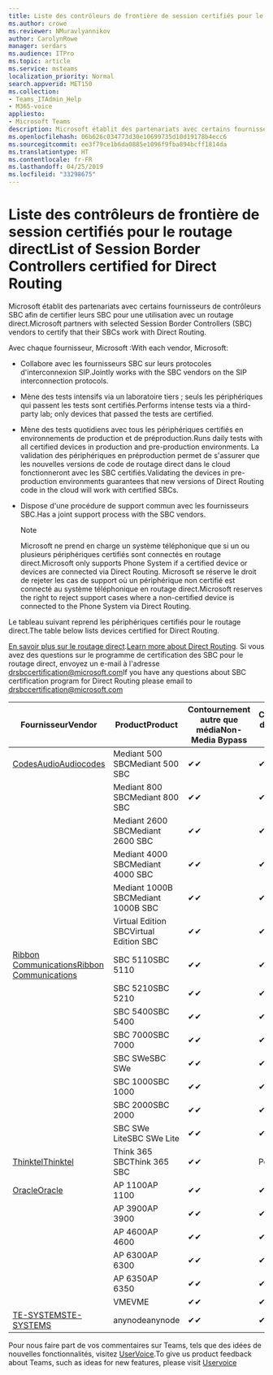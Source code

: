 ```yaml
---
title: Liste des contrôleurs de frontière de session certifiés pour le routage direct
ms.author: crowe
ms.reviewer: NMuravlyannikov
author: CarolynRowe
manager: serdars
ms.audience: ITPro
ms.topic: article
ms.service: msteams
localization_priority: Normal
search.appverid: MET150
ms.collection:
- Teams_ITAdmin_Help
- M365-voice
appliesto:
- Microsoft Teams
description: Microsoft établit des partenariats avec certains fournisseurs de contrôleurs SBC afin de certifier que leurs produits fonctionnent avec un routage direct.
ms.openlocfilehash: 06b626c034773d30e10699735d10d19178b4ecc6
ms.sourcegitcommit: ee3f79ce1b6da0885e1096f9fba894bcff1814da
ms.translationtype: HT
ms.contentlocale: fr-FR
ms.lasthandoff: 04/25/2019
ms.locfileid: "33298675"
---
```

# <a name="list-of-session-border-controllers-certified-for-direct-routing"></a><span data-ttu-id="80c54-103">Liste des contrôleurs de frontière de session certifiés pour le routage direct</span><span class="sxs-lookup"><span data-stu-id="80c54-103">List of Session Border Controllers certified for Direct Routing</span></span>

<span data-ttu-id="80c54-104">Microsoft établit des partenariats avec certains fournisseurs de contrôleurs SBC afin de certifier leurs SBC pour une utilisation avec un routage direct.</span><span class="sxs-lookup"><span data-stu-id="80c54-104">Microsoft partners with selected Session Border Controllers (SBC) vendors to certify that their SBCs work with Direct Routing.</span></span> 

<span data-ttu-id="80c54-105">Avec chaque fournisseur, Microsoft :</span><span class="sxs-lookup"><span data-stu-id="80c54-105">With each vendor, Microsoft:</span></span> 

- <span data-ttu-id="80c54-106">Collabore avec les fournisseurs SBC sur leurs protocoles d'interconnexion SIP.</span><span class="sxs-lookup"><span data-stu-id="80c54-106">Jointly works with the SBC vendors on the SIP interconnection protocols.</span></span>
- <span data-ttu-id="80c54-107">Mène des tests intensifs via un laboratoire tiers ; seuls les périphériques qui passent les tests sont certifiés.</span><span class="sxs-lookup"><span data-stu-id="80c54-107">Performs intense tests via a third-party lab; only devices that passed the tests are certified.</span></span> 
- <span data-ttu-id="80c54-108">Mène des tests quotidiens avec tous les périphériques certifiés en environnements de production et de préproduction.</span><span class="sxs-lookup"><span data-stu-id="80c54-108">Runs daily tests with all certified devices in production and pre-production environments.</span></span> <span data-ttu-id="80c54-109">La validation des périphériques en préproduction permet de s'assurer que les nouvelles versions de code de routage direct dans le cloud fonctionneront avec les SBC certifiés.</span><span class="sxs-lookup"><span data-stu-id="80c54-109">Validating the devices in pre-production environments guarantees that new versions of Direct Routing code in the cloud will work with certified SBCs.</span></span> 
- <span data-ttu-id="80c54-110">Dispose d'une procédure de support commun avec les fournisseurs SBC.</span><span class="sxs-lookup"><span data-stu-id="80c54-110">Has a joint support process with the SBC vendors.</span></span>


  > [!NOTE]
  > <span data-ttu-id="80c54-111">Microsoft ne prend en charge un système téléphonique que si un ou plusieurs périphériques certifiés sont connectés en routage direct.</span><span class="sxs-lookup"><span data-stu-id="80c54-111">Microsoft only supports Phone System if a certified device or devices are connected via Direct Routing.</span></span> <span data-ttu-id="80c54-112">Microsoft se réserve le droit de rejeter les cas de support où un périphérique non certifié est connecté au système téléphonique en routage direct.</span><span class="sxs-lookup"><span data-stu-id="80c54-112">Microsoft reserves the right to reject support cases where a non-certified device is connected to the Phone System via Direct Routing.</span></span> 

<span data-ttu-id="80c54-113">Le tableau suivant reprend les périphériques certifiés pour le routage direct.</span><span class="sxs-lookup"><span data-stu-id="80c54-113">The table below lists devices certified for Direct Routing.</span></span> 

<span data-ttu-id="80c54-114">[En savoir plus sur le routage direct](https://aka.ms/dr).</span><span class="sxs-lookup"><span data-stu-id="80c54-114">[Learn more about Direct Routing](https://aka.ms/dr).</span></span> <span data-ttu-id="80c54-115">Si vous avez des questions sur le programme de certification des SBC pour le routage direct, envoyez un e-mail à l'adresse drsbccertification@microsoft.com</span><span class="sxs-lookup"><span data-stu-id="80c54-115">If you have any questions about SBC certification program for Direct Routing please email to drsbccertification@microsoft.com</span></span>


|                                                       <span data-ttu-id="80c54-116">Fournisseur</span><span class="sxs-lookup"><span data-stu-id="80c54-116">Vendor</span></span>                                                        |       <span data-ttu-id="80c54-117">Product</span><span class="sxs-lookup"><span data-stu-id="80c54-117">Product</span></span>       | <span data-ttu-id="80c54-118">Contournement autre que média</span><span class="sxs-lookup"><span data-stu-id="80c54-118">Non-Media Bypass</span></span> | <span data-ttu-id="80c54-119">Contournement de média</span><span class="sxs-lookup"><span data-stu-id="80c54-119">Media Bypass</span></span> | <span data-ttu-id="80c54-120">Version du logiciel</span><span class="sxs-lookup"><span data-stu-id="80c54-120">Software Version</span></span> |
|---------------------------------------------------------------------------------------------------------------------|---------------------|------------------|--------------|------------------|
| [<span data-ttu-id="80c54-121">CodesAudio</span><span class="sxs-lookup"><span data-stu-id="80c54-121">Audiocodes</span></span>](https://www.audiocodes.com/solutions-products/products/products-for-microsoft-365/direct-routing-for-microsoft-teams) |   <span data-ttu-id="80c54-122">Mediant 500 SBC</span><span class="sxs-lookup"><span data-stu-id="80c54-122">Mediant 500 SBC</span></span>   |     <span data-ttu-id="80c54-123">&#10004;</span><span class="sxs-lookup"><span data-stu-id="80c54-123">&#10004;</span></span>     |   <span data-ttu-id="80c54-124">&#10004;</span><span class="sxs-lookup"><span data-stu-id="80c54-124">&#10004;</span></span>    |  <span data-ttu-id="80c54-125">7.20A.250.003</span><span class="sxs-lookup"><span data-stu-id="80c54-125">7.20A.250.003</span></span>   |
|                                                                                                                     |   <span data-ttu-id="80c54-126">Mediant 800 SBC</span><span class="sxs-lookup"><span data-stu-id="80c54-126">Mediant 800 SBC</span></span>   |     <span data-ttu-id="80c54-127">&#10004;</span><span class="sxs-lookup"><span data-stu-id="80c54-127">&#10004;</span></span>     |   <span data-ttu-id="80c54-128">&#10004;</span><span class="sxs-lookup"><span data-stu-id="80c54-128">&#10004;</span></span>     |  <span data-ttu-id="80c54-129">7.20A.250.003</span><span class="sxs-lookup"><span data-stu-id="80c54-129">7.20A.250.003</span></span>   |
|                                                                                                                     |  <span data-ttu-id="80c54-130">Mediant 2600 SBC</span><span class="sxs-lookup"><span data-stu-id="80c54-130">Mediant 2600 SBC</span></span>   |     <span data-ttu-id="80c54-131">&#10004;</span><span class="sxs-lookup"><span data-stu-id="80c54-131">&#10004;</span></span>     |   <span data-ttu-id="80c54-132">&#10004;</span><span class="sxs-lookup"><span data-stu-id="80c54-132">&#10004;</span></span>    |  <span data-ttu-id="80c54-133">7.20A.250.003</span><span class="sxs-lookup"><span data-stu-id="80c54-133">7.20A.250.003</span></span>   |
|                                                                                                                     |  <span data-ttu-id="80c54-134">Mediant 4000 SBC</span><span class="sxs-lookup"><span data-stu-id="80c54-134">Mediant 4000 SBC</span></span>   |     <span data-ttu-id="80c54-135">&#10004;</span><span class="sxs-lookup"><span data-stu-id="80c54-135">&#10004;</span></span>     |   <span data-ttu-id="80c54-136">&#10004;</span><span class="sxs-lookup"><span data-stu-id="80c54-136">&#10004;</span></span>     |  <span data-ttu-id="80c54-137">7.20A.250.003</span><span class="sxs-lookup"><span data-stu-id="80c54-137">7.20A.250.003</span></span>   |
|                                                                                                                     | <span data-ttu-id="80c54-138">Mediant 1000B SBC</span><span class="sxs-lookup"><span data-stu-id="80c54-138">Mediant 1000B  SBC</span></span>  |     <span data-ttu-id="80c54-139">&#10004;</span><span class="sxs-lookup"><span data-stu-id="80c54-139">&#10004;</span></span>     |   <span data-ttu-id="80c54-140">&#10004;</span><span class="sxs-lookup"><span data-stu-id="80c54-140">&#10004;</span></span>     |  <span data-ttu-id="80c54-141">7.20A.250.003</span><span class="sxs-lookup"><span data-stu-id="80c54-141">7.20A.250.003</span></span>   |
|                                                                                                                     | <span data-ttu-id="80c54-142">Virtual Edition SBC</span><span class="sxs-lookup"><span data-stu-id="80c54-142">Virtual Edition SBC</span></span> |     <span data-ttu-id="80c54-143">&#10004;</span><span class="sxs-lookup"><span data-stu-id="80c54-143">&#10004;</span></span>     |   <span data-ttu-id="80c54-144">&#10004;</span><span class="sxs-lookup"><span data-stu-id="80c54-144">&#10004;</span></span>     |  <span data-ttu-id="80c54-145">7.20A.250.003</span><span class="sxs-lookup"><span data-stu-id="80c54-145">7.20A.250.003</span></span>  |
|  [<span data-ttu-id="80c54-146">Ribbon Communications</span><span class="sxs-lookup"><span data-stu-id="80c54-146">Ribbon Communications</span></span>](https://ribboncommunications.com/solutions/enterprise-solutions/microsoft-skype-business)  |      <span data-ttu-id="80c54-147">SBC 5110</span><span class="sxs-lookup"><span data-stu-id="80c54-147">SBC 5110</span></span>       |     <span data-ttu-id="80c54-148">&#10004;</span><span class="sxs-lookup"><span data-stu-id="80c54-148">&#10004;</span></span>     |   <span data-ttu-id="80c54-149">&#10004;</span><span class="sxs-lookup"><span data-stu-id="80c54-149">&#10004;</span></span>    |       <span data-ttu-id="80c54-150">V6.2</span><span class="sxs-lookup"><span data-stu-id="80c54-150">V6.2</span></span>       |
|                                                                                                                     |      <span data-ttu-id="80c54-151">SBC 5210</span><span class="sxs-lookup"><span data-stu-id="80c54-151">SBC 5210</span></span>       |     <span data-ttu-id="80c54-152">&#10004;</span><span class="sxs-lookup"><span data-stu-id="80c54-152">&#10004;</span></span>     |  <span data-ttu-id="80c54-153">&#10004;</span><span class="sxs-lookup"><span data-stu-id="80c54-153">&#10004;</span></span>    |       <span data-ttu-id="80c54-154">V6.2</span><span class="sxs-lookup"><span data-stu-id="80c54-154">V6.2</span></span>       |
|                                                                                                                     |      <span data-ttu-id="80c54-155">SBC 5400</span><span class="sxs-lookup"><span data-stu-id="80c54-155">SBC 5400</span></span>       |     <span data-ttu-id="80c54-156">&#10004;</span><span class="sxs-lookup"><span data-stu-id="80c54-156">&#10004;</span></span>     |   <span data-ttu-id="80c54-157">&#10004;</span><span class="sxs-lookup"><span data-stu-id="80c54-157">&#10004;</span></span>   |       <span data-ttu-id="80c54-158">V6.2</span><span class="sxs-lookup"><span data-stu-id="80c54-158">V6.2</span></span>       |
|                                                                                                                     |      <span data-ttu-id="80c54-159">SBC 7000</span><span class="sxs-lookup"><span data-stu-id="80c54-159">SBC 7000</span></span>       |     <span data-ttu-id="80c54-160">&#10004;</span><span class="sxs-lookup"><span data-stu-id="80c54-160">&#10004;</span></span>     |   <span data-ttu-id="80c54-161">&#10004;</span><span class="sxs-lookup"><span data-stu-id="80c54-161">&#10004;</span></span>    |       <span data-ttu-id="80c54-162">V6.2</span><span class="sxs-lookup"><span data-stu-id="80c54-162">V6.2</span></span>       |
|                                                                                                                     |       <span data-ttu-id="80c54-163">SBC SWe</span><span class="sxs-lookup"><span data-stu-id="80c54-163">SBC SWe</span></span>       |     <span data-ttu-id="80c54-164">&#10004;</span><span class="sxs-lookup"><span data-stu-id="80c54-164">&#10004;</span></span>     |   <span data-ttu-id="80c54-165">&#10004;</span><span class="sxs-lookup"><span data-stu-id="80c54-165">&#10004;</span></span>   |       <span data-ttu-id="80c54-166">V6.2</span><span class="sxs-lookup"><span data-stu-id="80c54-166">V6.2</span></span>       |
|                                                                                                                     |      <span data-ttu-id="80c54-167">SBC 1000</span><span class="sxs-lookup"><span data-stu-id="80c54-167">SBC 1000</span></span>       |     <span data-ttu-id="80c54-168">&#10004;</span><span class="sxs-lookup"><span data-stu-id="80c54-168">&#10004;</span></span>     |   <span data-ttu-id="80c54-169">&#10004;</span><span class="sxs-lookup"><span data-stu-id="80c54-169">&#10004;</span></span>    |      <span data-ttu-id="80c54-170">v8.0.1</span><span class="sxs-lookup"><span data-stu-id="80c54-170">v8.0.1</span></span>     |
|                                                                                                                     |      <span data-ttu-id="80c54-171">SBC 2000</span><span class="sxs-lookup"><span data-stu-id="80c54-171">SBC 2000</span></span>       |     <span data-ttu-id="80c54-172">&#10004;</span><span class="sxs-lookup"><span data-stu-id="80c54-172">&#10004;</span></span>     |   <span data-ttu-id="80c54-173">&#10004;</span><span class="sxs-lookup"><span data-stu-id="80c54-173">&#10004;</span></span>   |     <span data-ttu-id="80c54-174">v8.0.1</span><span class="sxs-lookup"><span data-stu-id="80c54-174">v8.0.1</span></span>     |
|                                                                                                                     |    <span data-ttu-id="80c54-175">SBC SWe Lite</span><span class="sxs-lookup"><span data-stu-id="80c54-175">SBC SWe Lite</span></span>     |     <span data-ttu-id="80c54-176">&#10004;</span><span class="sxs-lookup"><span data-stu-id="80c54-176">&#10004;</span></span>     |  <span data-ttu-id="80c54-177">&#10004;</span><span class="sxs-lookup"><span data-stu-id="80c54-177">&#10004;</span></span>    |      <span data-ttu-id="80c54-178">v8.0.1</span><span class="sxs-lookup"><span data-stu-id="80c54-178">v8.0.1</span></span>    |
|                     [<span data-ttu-id="80c54-179">Thinktel</span><span class="sxs-lookup"><span data-stu-id="80c54-179">Thinktel</span></span>](https://www.thinktel.ca/services/think-365/think-365-overview/)                      |    <span data-ttu-id="80c54-180">Think 365 SBC</span><span class="sxs-lookup"><span data-stu-id="80c54-180">Think 365 SBC</span></span>    |     <span data-ttu-id="80c54-181">&#10004;</span><span class="sxs-lookup"><span data-stu-id="80c54-181">&#10004;</span></span>     |   <span data-ttu-id="80c54-182">Pending</span><span class="sxs-lookup"><span data-stu-id="80c54-182">Pending</span></span>    |       <span data-ttu-id="80c54-183">V1.4</span><span class="sxs-lookup"><span data-stu-id="80c54-183">V1.4</span></span>       |
|                     [<span data-ttu-id="80c54-184">Oracle</span><span class="sxs-lookup"><span data-stu-id="80c54-184">Oracle</span></span>](https://www.oracle.com/industries/communications/enterprise-session-border-controller/microsoft.html)                      |    <span data-ttu-id="80c54-185">AP 1100</span><span class="sxs-lookup"><span data-stu-id="80c54-185">AP 1100</span></span>      |    <span data-ttu-id="80c54-186">&#10004;</span><span class="sxs-lookup"><span data-stu-id="80c54-186">&#10004;</span></span>     |    <span data-ttu-id="80c54-187">&#10004;</span><span class="sxs-lookup"><span data-stu-id="80c54-187">&#10004;</span></span>    |   <span data-ttu-id="80c54-188">8.3.0.0.1</span><span class="sxs-lookup"><span data-stu-id="80c54-188">8.3.0.0.1</span></span> |
|                                                                                                                    |    <span data-ttu-id="80c54-189">AP 3900</span><span class="sxs-lookup"><span data-stu-id="80c54-189">AP 3900</span></span>           |    <span data-ttu-id="80c54-190">&#10004;</span><span class="sxs-lookup"><span data-stu-id="80c54-190">&#10004;</span></span>     |    <span data-ttu-id="80c54-191">&#10004;</span><span class="sxs-lookup"><span data-stu-id="80c54-191">&#10004;</span></span>   |   <span data-ttu-id="80c54-192">8.3.0.0.1</span><span class="sxs-lookup"><span data-stu-id="80c54-192">8.3.0.0.1</span></span>  | 
|                                                                                                                    |      <span data-ttu-id="80c54-193">AP 4600</span><span class="sxs-lookup"><span data-stu-id="80c54-193">AP 4600</span></span>         |    <span data-ttu-id="80c54-194">&#10004;</span><span class="sxs-lookup"><span data-stu-id="80c54-194">&#10004;</span></span>   |    <span data-ttu-id="80c54-195">&#10004;</span><span class="sxs-lookup"><span data-stu-id="80c54-195">&#10004;</span></span>     |     <span data-ttu-id="80c54-196">8.3.0.0.1</span><span class="sxs-lookup"><span data-stu-id="80c54-196">8.3.0.0.1</span></span>  |
|                                                                                                                    |      <span data-ttu-id="80c54-197">AP 6300</span><span class="sxs-lookup"><span data-stu-id="80c54-197">AP 6300</span></span>         |    <span data-ttu-id="80c54-198">&#10004;</span><span class="sxs-lookup"><span data-stu-id="80c54-198">&#10004;</span></span>   |    <span data-ttu-id="80c54-199">&#10004;</span><span class="sxs-lookup"><span data-stu-id="80c54-199">&#10004;</span></span>     |     <span data-ttu-id="80c54-200">8.3.0.0.1</span><span class="sxs-lookup"><span data-stu-id="80c54-200">8.3.0.0.1</span></span>  |
|                                                                                                                   |      <span data-ttu-id="80c54-201">AP 6350</span><span class="sxs-lookup"><span data-stu-id="80c54-201">AP 6350</span></span>           |    <span data-ttu-id="80c54-202">&#10004;</span><span class="sxs-lookup"><span data-stu-id="80c54-202">&#10004;</span></span>   |    <span data-ttu-id="80c54-203">&#10004;</span><span class="sxs-lookup"><span data-stu-id="80c54-203">&#10004;</span></span>    |     <span data-ttu-id="80c54-204">8.3.0.0.1</span><span class="sxs-lookup"><span data-stu-id="80c54-204">8.3.0.0.1</span></span>  |                                             
|                                                                                                                    |      <span data-ttu-id="80c54-205">VME</span><span class="sxs-lookup"><span data-stu-id="80c54-205">VME</span></span>           |    <span data-ttu-id="80c54-206">&#10004;</span><span class="sxs-lookup"><span data-stu-id="80c54-206">&#10004;</span></span>    |    <span data-ttu-id="80c54-207">&#10004;</span><span class="sxs-lookup"><span data-stu-id="80c54-207">&#10004;</span></span>    |     <span data-ttu-id="80c54-208">8.3.0.0.1</span><span class="sxs-lookup"><span data-stu-id="80c54-208">8.3.0.0.1</span></span>   |
|                     [<span data-ttu-id="80c54-209">TE-SYSTEMS</span><span class="sxs-lookup"><span data-stu-id="80c54-209">TE-SYSTEMS</span></span>](https://www.anynode.de/anynode-and-microsoft-teams/)                               |     <span data-ttu-id="80c54-210">anynode</span><span class="sxs-lookup"><span data-stu-id="80c54-210">anynode</span></span>         |     <span data-ttu-id="80c54-211">&#10004;</span><span class="sxs-lookup"><span data-stu-id="80c54-211">&#10004;</span></span>   |  <span data-ttu-id="80c54-212">&#10004;</span><span class="sxs-lookup"><span data-stu-id="80c54-212">&#10004;</span></span>   |      <span data-ttu-id="80c54-213">v3.16.2</span><span class="sxs-lookup"><span data-stu-id="80c54-213">v3.16.2</span></span>      |

<span data-ttu-id="80c54-214">Pour nous faire part de vos commentaires sur Teams, tels que des idées de nouvelles fonctionnalités, visitez [UserVoice](https://microsoftteams.uservoice.com).</span><span class="sxs-lookup"><span data-stu-id="80c54-214">To give us product feedback about Teams, such as ideas for new features, please visit [Uservoice](https://microsoftteams.uservoice.com)</span></span>
